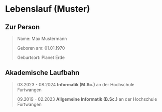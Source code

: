 # Lebenslauf (Muster)

## Zur Person

> Name: Max Mustermann
>
> Geboren am: 01.01.1970
>
> Geburtsort: Planet Erde

## Akademische Laufbahn

> 03.2023 - 08.2024 **Informatik (M.Sc.)** an der Hochschule Furtwangen
>
> 09.2019 - 02.2023 **Allgemeine Informatik (B.Sc.)** an der Hochschule Furtwangen
